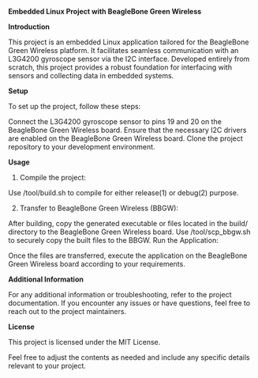 **Embedded Linux Project with BeagleBone Green Wireless**

**Introduction**

This project is an embedded Linux application tailored for the BeagleBone Green Wireless platform. It facilitates seamless communication with an L3G4200 gyroscope sensor via the I2C interface. Developed entirely from scratch, this project provides a robust foundation for interfacing with sensors and collecting data in embedded systems.

**Setup**

To set up the project, follow these steps:

Connect the L3G4200 gyroscope sensor to pins 19 and 20 on the BeagleBone Green Wireless board.
Ensure that the necessary I2C drivers are enabled on the BeagleBone Green Wireless board.
Clone the project repository to your development environment.

**Usage**

1) Compile the project:

Use /tool/build.sh to compile for either release(1) or debug(2) purpose.

2) Transfer to BeagleBone Green Wireless (BBGW):

After building, copy the generated executable or files located in the build/ directory to the BeagleBone Green Wireless board.
Use /tool/scp_bbgw.sh to securely copy the built files to the BBGW.
Run the Application:

Once the files are transferred, execute the application on the BeagleBone Green Wireless board according to your requirements.

**Additional Information**

For any additional information or troubleshooting, refer to the project documentation.
If you encounter any issues or have questions, feel free to reach out to the project maintainers.

**License**

This project is licensed under the MIT License.

Feel free to adjust the contents as needed and include any specific details relevant to your project.
